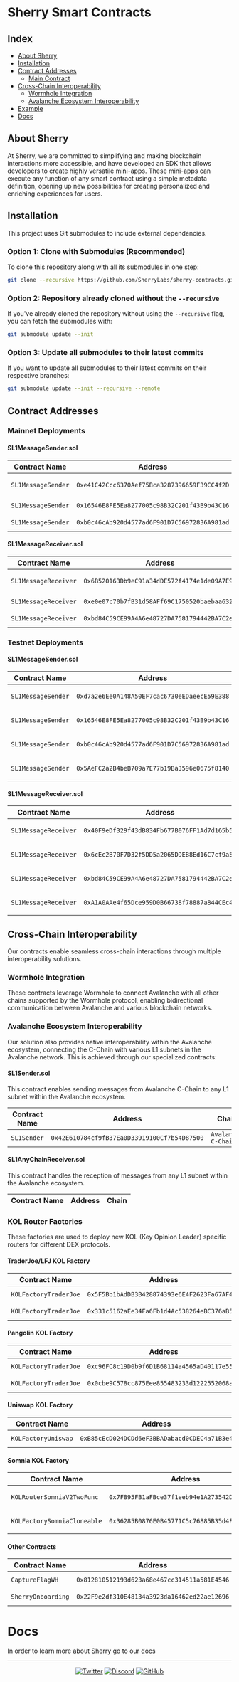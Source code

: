 <!-- Consider adding a logo or banner image here -->
<!-- ![Sherry Logo](./assets/sherry-logo.png) -->
# Sherry Smart Contracts

## Index
- [About Sherry](#-about-sherry)
- [Installation](#-installation)
- [Contract Addresses](#-contract-addresses)
  - [Main Contract](#-main-contract---sherry)
- [Cross-Chain Interoperability](#-cross-chain-interoperability)
  - [Wormhole Integration](#-wormhole-integration)
  - [Avalanche Ecosystem Interoperability](#-avalanche-ecosystem-interoperability)
- [Example](#-example)
- [Docs](#-docs)

## About Sherry

At Sherry, we are committed to simplifying and making blockchain interactions more accessible, and have developed an SDK that allows developers to create highly versatile mini-apps. These mini-apps can execute any function of any smart contract using a simple metadata definition, opening up new possibilities for creating personalized and enriching experiences for users.

## Installation

This project uses Git submodules to include external dependencies.

### Option 1: Clone with Submodules (Recommended)

To clone this repository along with all its submodules in one step:

```sh
git clone --recursive https://github.com/SherryLabs/sherry-contracts.git
```

### Option 2: Repository already cloned without the `--recursive`

If you've already cloned the repository without using the `--recursive` flag, you can fetch the submodules with:

```sh
git submodule update --init
```

### Option 3: Update all submodules to their latest commits

If you want to update all submodules to their latest commits on their respective branches:

```sh
git submodule update --init --recursive --remote
```

## Contract Addresses

### Mainnet Deployments

#### SL1MessageSender.sol

| Contract Name | Address | Chain |
|---------------|----------------------------------------------|--------|
| `SL1MessageSender`     | `0xe41C42Ccc6370Aef75Bca3287396659F39CC4f2D`   | `Avalanche C-Chain (43114)`    |
| `SL1MessageSender`     | `0x16546E8FE5Ea8277005c98B32C201f43B9b43C16`   | `Celo (42220)`    |
| `SL1MessageSender`     | `0xb0c46cAb920d4577ad6F901D7C56972836A981ad`   | `Base (8453)`    |

#### SL1MessageReceiver.sol

| Contract Name | Address | Chain |
|---------------|----------------------------------------------|--------|
| `SL1MessageReceiver`     | `0x6B520163Db9eC91a34dDE572f4174e1de09A7E9D`   | `Avalanche C-Chain (43114)`    |
| `SL1MessageReceiver`     | `0xe0e07c70b7fB31d58AFf69C1750520baebaa632D`   | `Celo (42220)`    |
| `SL1MessageReceiver`     | `0xbd84C59CE99A4A6e48727DA7581794442BA7C2eD`   | `Base (8453)`    |

### Testnet Deployments

#### SL1MessageSender.sol

| Contract Name | Address | Chain |
|---------------|----------------------------------------------|--------|
| `SL1MessageSender`     | `0xd7a2e6Ee0A148A50EF7cac6730eEDaeecE59E388`   | `Avalanche Fuji (43113)`    |
| `SL1MessageSender`     | `0x16546E8FE5Ea8277005c98B32C201f43B9b43C16`   | `Celo Alfajores (44787)`    |
| `SL1MessageSender`     | `0xb0c46cAb920d4577ad6F901D7C56972836A981ad`   | `Base Sepolia (84532)`    |
| `SL1MessageSender`     | `0x5AeFC2a2B4beB709a7E77b19Ba3596e0675f8140`   | `Ethereum Sepolia (11155111)`    |

#### SL1MessageReceiver.sol

| Contract Name | Address | Chain |
|---------------|----------------------------------------------|--------|
| `SL1MessageReceiver`     | `0x40F9eDf329f43dB834Fb677B076FF1Ad7d165b57`   | `Avalanche Fuji (43113)`    |
| `SL1MessageReceiver`     | `0x6cEc2B70F7D32f5DD5a2065DDEB8Ed16C7cf9a54`   | `Celo Alfajores (44787)`    |
| `SL1MessageReceiver`     | `0xbd84C59CE99A4A6e48727DA7581794442BA7C2eD`   | `Base Sepolia (84532)`    |
| `SL1MessageReceiver`     | `0xA1A0AAe4f65Dce959D0B66738f78887a844CEc40`   | `Ethereum Sepolia (11155111)`    |

## Cross-Chain Interoperability

Our contracts enable seamless cross-chain interactions through multiple interoperability solutions.

<!-- TODO: Consider adding a diagram showing cross-chain interactions -->
<!-- ![Cross-Chain Architecture](./assets/cross-chain-diagram.png) -->

### Wormhole Integration

These contracts leverage Wormhole to connect Avalanche with all other chains supported by the Wormhole protocol, enabling bidirectional communication between Avalanche and various blockchain networks.

### Avalanche Ecosystem Interoperability

Our solution also provides native interoperability within the Avalanche ecosystem, connecting the C-Chain with various L1 subnets in the Avalanche network. This is achieved through our specialized contracts:

<!-- TODO: Consider adding a diagram showing Avalanche ecosystem connectivity -->
<!-- ![Avalanche Ecosystem](./assets/avalanche-ecosystem.png) -->

#### SL1Sender.sol

This contract enables sending messages from Avalanche C-Chain to any L1 subnet within the Avalanche ecosystem.

| Contract Name | Address | Chain |
|---------------|----------------------------------------------|--------|
| `SL1Sender`     | `0x42E610784cf9fB37Ea0D33919100Cf7b54D87500`   | `Avalanche C-Chain`    |

#### SL1AnyChainReceiver.sol

This contract handles the reception of messages from any L1 subnet within the Avalanche ecosystem.

| Contract Name | Address | Chain |
|---------------|----------------------------------------------|--------|

### KOL Router Factories

These factories are used to deploy new KOL (Key Opinion Leader) specific routers for different DEX protocols.

#### TraderJoe/LFJ KOL Factory

| Contract Name | Address | Chain |
|---------------|----------------------------------------------|--------|
| `KOLFactoryTraderJoe`     | `0x5F5Bb1bAdDB3B428874393e6E4F2623Fa67AF49c`   | `Avalanche C-Chain`    |
| `KOLFactoryTraderJoe`     | `0x331c5162aEe34Fa6Fb1d4Ac538264eBC376aB5c4`   | `Avalanche Fuji`    |

#### Pangolin KOL Factory

| Contract Name | Address | Chain |
|---------------|----------------------------------------------|--------|
| `KOLFactoryTraderJoe`     | `0xc96FC8c19D0b9f6D1B68114a4565aD40117e55B1`   | `Avalanche C-Chain`    |
| `KOLFactoryTraderJoe`     | `0x0cbe9C578cc875Eee855483233d1222552068aA2`   | `Avalanche Fuji`    |

#### Uniswap KOL Factory

| Contract Name | Address | Chain |
|---------------|----------------------------------------------|--------|
| `KOLFactoryUniswap`     | `0xB85cEcD024DCDd6eF3BBADabacd0CDEC4a71B3e4`   | `Ethereum Sepolia`    |

#### Somnia KOL Factory

| Contract Name | Address | Chain |
|---------------|----------------------------------------------|--------|
| `KOLRouterSomniaV2TwoFunc`     | `0x7F895FB1aFBce37f1eeb94e1A273542De657FeEE`   | `Somnia Testnet (50312)`    |
| `KOLFactorySomniaCloneable`     | `0x36285B0876E0B45771C5c76885B35d4FE5b39b10`   | `Somnia Testnet (50312)`    |

#### Other Contracts

| Contract Name | Address | Chain |
|---------------|----------------------------------------------|--------|
| `CaptureFlagWH`     | `0x812810512193d623a68e467cc314511a581E4546`   | `Celo Alfajores`    |
| `SherryOnboarding`     | `0x22F9e2df310E48134a3923da16462ed22ae12696`   | `Celo (42220)`    |

# Docs

In order to learn more about Sherry go to our [docs](https://docs.sherry.social)

---

<div align="center">

  [![Twitter](https://img.shields.io/twitter/follow/SherryProtocol?style=social)](https://twitter.com/SherryProtocol)
  [![Discord](https://img.shields.io/discord/4HppNS46)](https://discord.gg/4HppNS46)
  [![GitHub](https://img.shields.io/github/stars/sherry-protocol/sherry-contracts?style=social)](https://github.com/sherry-protocol/sherry-contracts)

</div>


